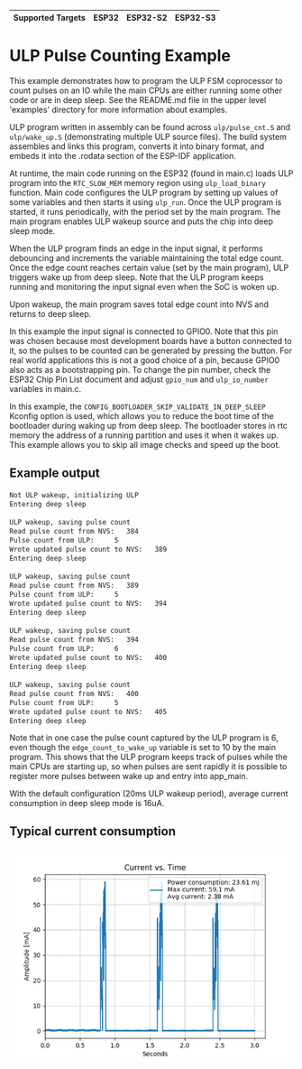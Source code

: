| Supported Targets | ESP32 | ESP32-S2 | ESP32-S3 |
| ----------------- | ----- | -------- | -------- |

# ULP Pulse Counting Example

This example demonstrates how to program the ULP FSM coprocessor to count pulses on an IO while the main CPUs are either running some other code or are in deep sleep. See the README.md file in the upper level 'examples' directory for more information about examples.

ULP program written in assembly can be found across `ulp/pulse_cnt.S` and `ulp/wake_up.S` (demonstrating multiple ULP source files). The build system assembles and links this program, converts it into binary format, and embeds it into the .rodata section of the ESP-IDF application.

At runtime, the main code running on the ESP32 (found in main.c) loads ULP program into the `RTC_SLOW_MEM` memory region using `ulp_load_binary` function. Main code configures the ULP program by setting up values of some variables and then starts it using `ulp_run`. Once the ULP program is started, it runs periodically, with the period set by the main program. The main program enables ULP wakeup source and puts the chip into deep sleep mode.

When the ULP program finds an edge in the input signal, it performs debouncing and increments the variable maintaining the total edge count. Once the edge count reaches certain value (set by the main program), ULP triggers wake up from deep sleep. Note that the ULP program keeps running and monitoring the input signal even when the SoC is woken up.

Upon wakeup, the main program saves total edge count into NVS and returns to deep sleep.

In this example the input signal is connected to GPIO0. Note that this pin was chosen because most development boards have a button connected to it, so the pulses to be counted can be generated by pressing the button. For real world applications this is not a good choice of a pin, because GPIO0 also acts as a bootstrapping pin. To change the pin number, check the ESP32 Chip Pin List document and adjust `gpio_num` and `ulp_io_number` variables in main.c.

In this example, the `CONFIG_BOOTLOADER_SKIP_VALIDATE_IN_DEEP_SLEEP` Kconfig option is used, which allows you to reduce the boot time of the bootloader during waking up from deep sleep. The bootloader stores in rtc memory the address of a running partition and uses it when it wakes up. This example allows you to skip all image checks and speed up the boot.

## Example output

```
Not ULP wakeup, initializing ULP
Entering deep sleep

ULP wakeup, saving pulse count
Read pulse count from NVS:   384
Pulse count from ULP:     5
Wrote updated pulse count to NVS:   389
Entering deep sleep

ULP wakeup, saving pulse count
Read pulse count from NVS:   389
Pulse count from ULP:     5
Wrote updated pulse count to NVS:   394
Entering deep sleep

ULP wakeup, saving pulse count
Read pulse count from NVS:   394
Pulse count from ULP:     6
Wrote updated pulse count to NVS:   400
Entering deep sleep

ULP wakeup, saving pulse count
Read pulse count from NVS:   400
Pulse count from ULP:     5
Wrote updated pulse count to NVS:   405
Entering deep sleep
```

Note that in one case the pulse count captured by the ULP program is 6, even though the `edge_count_to_wake_up` variable is set to 10 by the main program. This shows that the ULP program keeps track of pulses while the main CPUs are starting up, so when pulses are sent rapidly it is possible to register more pulses between wake up and entry into app_main.

With the default configuration (20ms ULP wakeup period), average current consumption in deep sleep mode is 16uA.

## Typical current consumption

![CurrentConsumption](image/ulp_power_graph.png)
